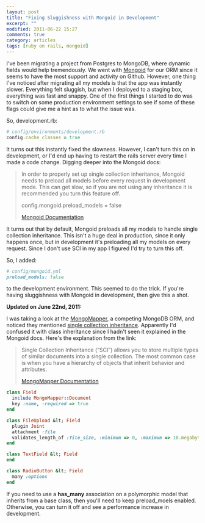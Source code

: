 ```yaml
---
layout: post
title: "Fixing Sluggishness with Mongoid in Development"
excerpt: ""
modified: 2011-06-22 15:27
comments: true
category: articles
tags: [ruby on rails, mongoid]
---
```


I've been migrating a project from Postgres to MongoDB, where dynamic fields would help tremendously. We went with [Mongoid](http://mongoid.org/) for our ORM since it seems to have the most support and activity on Github. However, one thing I've noticed after migrating all my models is that the app was instantly slower. Everything felt sluggish, but when I deployed  to a staging box, everything was fast and snappy. One of the first things I started to do was to switch on some production environment settings to see if some of these flags could give me a hint as to what the issue was.

<!-- more -->

So, development.rb:

```ruby
# config/environments/development.rb
config.cache_classes = true
```

It turns out this instantly fixed the slowness. However, I can't turn this on in development, or I'd end up having to restart the rails server every time I made a code change. Digging deeper into the Mongoid docs:

> In order to properly set up single collection inheritance, Mongoid needs to preload all models before every request in development mode. This can get slow, so if you are not using any inheritance it is recommended you turn this feature off.
>
> config.mongoid.preload_models = false
>
> [Mongoid Documentation](http://mongoid.org/docs/rails/railties.html)


It turns out that by default, Mongoid preloads all my models to handle single collection inheritance. This isn't a huge deal in production, since it only happens once, but in development it's preloading all my models on every request. Since I don't use SCI in my app I figured I'd try to turn this off.

So, I added:

```ruby
# config/mongoid.yml
preload_models: false
```

to the development environment. This seemed to do the trick. If you're having sluggishness with Mongoid in development, then give this a shot.

**Updated on June 22nd, 2011:**

I was taking a look at the [MongoMapper](http://mongomapper.com/), a competing MongoDB ORM, and noticed they mentioned [single collection inheritance](http://mongomapper.com/documentation/plugins/single-collection-inheritance.html). Apparently I'd confused it with class inheritance since I hadn't seen it explained in the Mongoid docs. Here's the explanation from the link:

> Single Collection Inheritance (&ldquo;SCI&rdquo;) allows you to store multiple types of similar documents into a single collection. The most common case is when you have a hierarchy of objects that inherit behavior and attributes.
>
> [MongoMapper Documentation](http://mongomapper.com/documentation/plugins/single-collection-inheritance.html)

```ruby
class Field
  include MongoMapper::Document
  key :name, :required => true
end

class FileUpload &lt; Field
  plugin Joint
  attachment :file
  validates_length_of :file_size, :minimum => 0, :maximum => 10.megabytes
end

class TextField &lt; Field
end

class RadioButton &lt; Field
  many :options
end
```

If you need to use a **has_many** association on a polymorphic model that inherits from a base class, then you'll need to keep preload_moels enabled. Otherwise, you can turn it off and see a performance increase in development.
